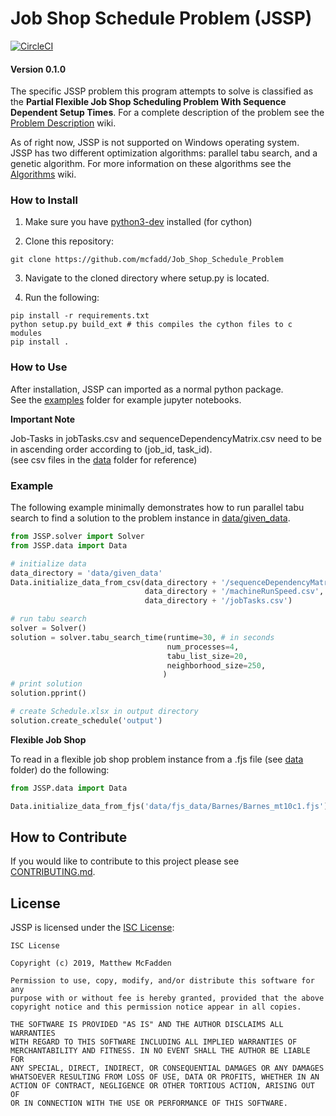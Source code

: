 # Job Shop Schedule Problem (JSSP)

[![CircleCI](https://circleci.com/gh/mcfadd/Job_Shop_Schedule_Problem/tree/master.svg?style=svg)](https://circleci.com/gh/mcfadd/Job_Shop_Schedule_Problem/tree/master)
#### Version 0.1.0  

The specific JSSP problem this program attempts to solve is classified as the 
**Partial Flexible Job Shop Scheduling Problem With Sequence Dependent Setup Times**. 
For a complete description of the problem see the [Problem Description](https://github.com/mcfadd/Job_Shop_Schedule_Problem/wiki/Job-Shop-Schedule-Problem-Description) wiki.

As of right now, JSSP is not supported on Windows operating system.  
JSSP has two different optimization algorithms: parallel tabu search, and a genetic algorithm.  For more information on these algorithms see the [Algorithms](https://github.com/mcfadd/Job_Shop_Schedule_Problem/wiki/Algorithms) wiki.

### How to Install

1. Make sure you have [python3-dev](https://stackoverflow.com/questions/31002091/what-is-python-dev-package-used-for) installed (for cython)

2. Clone this repository:
```
git clone https://github.com/mcfadd/Job_Shop_Schedule_Problem
```
3. Navigate to the cloned directory where setup.py is located.  

4. Run the following:
```
pip install -r requirements.txt
python setup.py build_ext # this compiles the cython files to c modules 
pip install .
```

### How to Use

After installation, JSSP can imported as a normal python package.  
See the [examples](https://github.com/mcfadd/Job_Shop_Schedule_Problem/blob/master/examples) folder for example jupyter notebooks. 

**Important Note**

Job-Tasks in jobTasks.csv and sequenceDependencyMatrix.csv need to be in ascending order according to (job_id, task_id).  
(see csv files in the [data](https://github.com/mcfadd/Job_Shop_Schedule_Problem/tree/master/data/given_data) folder for reference)

### Example

The following example minimally demonstrates how to run parallel tabu search to find a solution to the problem instance in [data/given_data](https://github.com/mcfadd/Job_Shop_Schedule_Problem/tree/master/data/given_data).

```python
from JSSP.solver import Solver
from JSSP.data import Data

# initialize data
data_directory = 'data/given_data'
Data.initialize_data_from_csv(data_directory + '/sequenceDependencyMatrix.csv',
                              data_directory + '/machineRunSpeed.csv',
                              data_directory + '/jobTasks.csv')

# run tabu search
solver = Solver()
solution = solver.tabu_search_time(runtime=30, # in seconds
                                   num_processes=4,
                                   tabu_list_size=20,
                                   neighborhood_size=250,
                                  )
# print solution
solution.pprint()

# create Schedule.xlsx in output directory
solution.create_schedule('output')                   
```

**Flexible Job Shop**

To read in a flexible job shop problem instance from a .fjs file (see [data](https://github.com/mcfadd/Job_Shop_Schedule_Problem/tree/master/data/fjs_data) folder) do the following:
```python
from JSSP.data import Data

Data.initialize_data_from_fjs('data/fjs_data/Barnes/Barnes_mt10c1.fjs')
```

## How to Contribute

If you would like to contribute to this project please see [CONTRIBUTING.md](https://github.com/mcfadd/Job_Shop_Schedule_Problem/blob/master/CONTRIBUTING.md).

## License

JSSP is licensed under the [ISC License](https://github.com/mcfadd/Job_Shop_Schedule_Problem/blob/master/LICENSE):
```text
ISC License

Copyright (c) 2019, Matthew McFadden

Permission to use, copy, modify, and/or distribute this software for any
purpose with or without fee is hereby granted, provided that the above
copyright notice and this permission notice appear in all copies.

THE SOFTWARE IS PROVIDED "AS IS" AND THE AUTHOR DISCLAIMS ALL WARRANTIES
WITH REGARD TO THIS SOFTWARE INCLUDING ALL IMPLIED WARRANTIES OF
MERCHANTABILITY AND FITNESS. IN NO EVENT SHALL THE AUTHOR BE LIABLE FOR
ANY SPECIAL, DIRECT, INDIRECT, OR CONSEQUENTIAL DAMAGES OR ANY DAMAGES
WHATSOEVER RESULTING FROM LOSS OF USE, DATA OR PROFITS, WHETHER IN AN
ACTION OF CONTRACT, NEGLIGENCE OR OTHER TORTIOUS ACTION, ARISING OUT OF
OR IN CONNECTION WITH THE USE OR PERFORMANCE OF THIS SOFTWARE.
```
